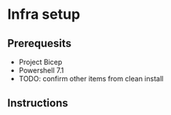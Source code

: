 # Infra setup

## Prerequesits

* Project Bicep
* Powershell 7.1
* TODO: confirm other items from clean install

## Instructions
